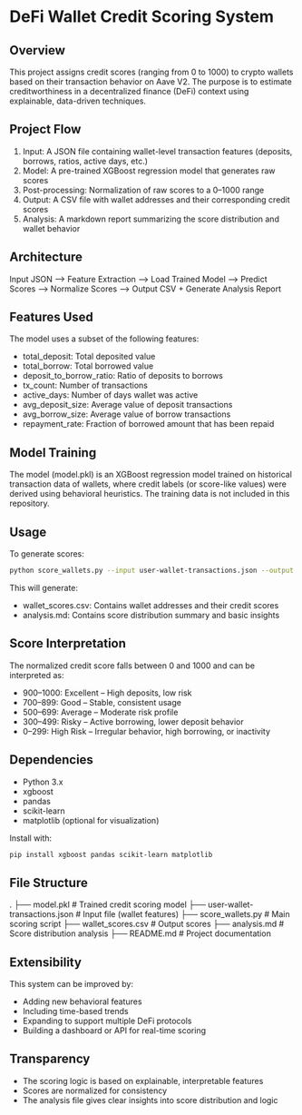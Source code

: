 # DeFi Wallet Credit Scoring System

## Overview

This project assigns credit scores (ranging from 0 to 1000) to crypto wallets based on their transaction behavior on Aave V2. The purpose is to estimate creditworthiness in a decentralized finance (DeFi) context using explainable, data-driven techniques.

## Project Flow

1. Input: A JSON file containing wallet-level transaction features (deposits, borrows, ratios, active days, etc.)
2. Model: A pre-trained XGBoost regression model that generates raw scores
3. Post-processing: Normalization of raw scores to a 0–1000 range
4. Output: A CSV file with wallet addresses and their corresponding credit scores
5. Analysis: A markdown report summarizing the score distribution and wallet behavior

## Architecture

Input JSON --> Feature Extraction --> Load Trained Model --> Predict Scores -->
Normalize Scores --> Output CSV + Generate Analysis Report

## Features Used

The model uses a subset of the following features:

- total_deposit: Total deposited value
- total_borrow: Total borrowed value
- deposit_to_borrow_ratio: Ratio of deposits to borrows
- tx_count: Number of transactions
- active_days: Number of days wallet was active
- avg_deposit_size: Average value of deposit transactions
- avg_borrow_size: Average value of borrow transactions
- repayment_rate: Fraction of borrowed amount that has been repaid

## Model Training

The model (model.pkl) is an XGBoost regression model trained on historical transaction data of wallets, where credit labels (or score-like values) were derived using behavioral heuristics. The training data is not included in this repository.

## Usage

To generate scores:

```bash
python score_wallets.py --input user-wallet-transactions.json --output wallet_scores.csv
```

This will generate:

- wallet_scores.csv: Contains wallet addresses and their credit scores
- analysis.md: Contains score distribution summary and basic insights

## Score Interpretation

The normalized credit score falls between 0 and 1000 and can be interpreted as:

- 900–1000: Excellent – High deposits, low risk
- 700–899: Good – Stable, consistent usage
- 500–699: Average – Moderate risk profile
- 300–499: Risky – Active borrowing, lower deposit behavior
- 0–299: High Risk – Irregular behavior, high borrowing, or inactivity

## Dependencies

- Python 3.x
- xgboost
- pandas
- scikit-learn
- matplotlib (optional for visualization)

Install with:

```bash
pip install xgboost pandas scikit-learn matplotlib
```

## File Structure

.
├── model.pkl                     # Trained credit scoring model
├── user-wallet-transactions.json  # Input file (wallet features)
├── score_wallets.py             # Main scoring script
├── wallet_scores.csv            # Output scores
├── analysis.md                  # Score distribution analysis
├── README.md                    # Project documentation

## Extensibility

This system can be improved by:

- Adding new behavioral features
- Including time-based trends
- Expanding to support multiple DeFi protocols
- Building a dashboard or API for real-time scoring

## Transparency

- The scoring logic is based on explainable, interpretable features
- Scores are normalized for consistency
- The analysis file gives clear insights into score distribution and logic